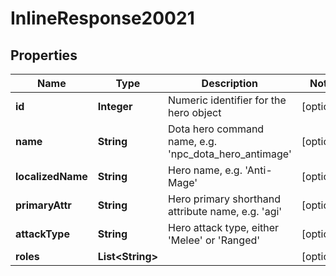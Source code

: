 
# InlineResponse20021

## Properties
Name | Type | Description | Notes
------------ | ------------- | ------------- | -------------
**id** | **Integer** | Numeric identifier for the hero object |  [optional]
**name** | **String** | Dota hero command name, e.g. &#39;npc_dota_hero_antimage&#39; |  [optional]
**localizedName** | **String** | Hero name, e.g. &#39;Anti-Mage&#39; |  [optional]
**primaryAttr** | **String** | Hero primary shorthand attribute name, e.g. &#39;agi&#39; |  [optional]
**attackType** | **String** | Hero attack type, either &#39;Melee&#39; or &#39;Ranged&#39; |  [optional]
**roles** | **List&lt;String&gt;** |  |  [optional]



